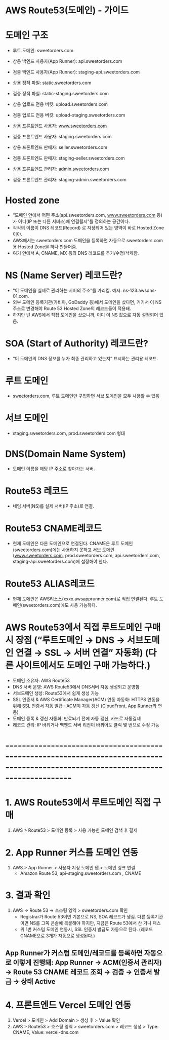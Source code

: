 # AWS Route53(도메인) - 가이드

# 도메인 구조

- 루트 도메인: sweetorders.com

- 상용 백엔드 사용자(App Runner): api.sweetorders.com
- 검증 백엔드 사용자(App Runner): staging-api.sweetorders.com
- 상용 정적 파일: static.sweetorders.com
- 검증 정적 파일: static-staging.sweetorders.com
- 상용 업로드 전용 버킷: upload.sweetorders.com
- 검증 업로드 전용 버킷: upload-staging.sweetorders.com
- 상용 프론트엔드 사용자: www.sweetorders.com
- 검증 프론트엔드 사용자: staging.sweetorders.com
- 상용 프론트엔드 판매자: seller.sweetorders.com
- 검증 프론트엔드 판매자: staging-seller.sweetorders.com
- 상용 프론트엔드 관리자: admin.sweetorders.com
- 검증 프론트엔드 관리자: staging-admin.sweetorders.com

# Hosted zone

- “도메인 안에서 어떤 주소(api.sweetorders.com, www.sweetorders.com 등)가 어디(IP 또는 다른 서비스)에 연결될지”를 정의하는 공간이다.
- 각각의 이름이 DNS 레코드(Record) 로 저장되어 있는 영역이 바로 Hosted Zone이야.
- AWS에서는 sweetorders.com 도메인을 등록하면 자동으로 sweetorders.com용 Hosted Zone을 하나 만들어줌.
- 여기 안에서 A, CNAME, MX 등의 DNS 레코드를 추가/수정/삭제함.

# NS (Name Server) 레코드란?

- “이 도메인을 실제로 관리하는 서버의 주소”를 가리킴.
  예시: ns-123.awsdns-01.com.
- 외부 도메인 등록기관(가비아, GoDaddy 등)에서 도메인을 샀다면, 거기서 이 NS 주소로 변경해야 Route 53 Hosted Zone의 레코드들이 적용돼.
- 하지만 넌 AWS에서 직접 도메인을 샀으니까, 이미 이 NS 값으로 자동 설정되어 있음.

# SOA (Start of Authority) 레코드란?

- “이 도메인의 DNS 정보를 누가 최종 관리하고 있는지” 표시하는 관리용 레코드.

# 루트 도메인

- sweetorders.com, 루트 도메인만 구입하면 서브 도메인을 모두 사용할 수 있음

# 서브 도메인

- staging.sweetorders.com, prod.sweetorders.com 형태

# DNS(Domain Name System)

- 도메인 이름을 해당 IP 주소로 찾아가는 서버.

# Route53 레코드

- 네임 서버(NS)를 실제 서버(IP 주소)로 연결.

# Route53 CNAME레코드

- 현재 도메인은 다른 도메인으로 연결된다. CNAME은 루트 도메인(sweetorders.com)에는 사용하지 못하고 서브 도메인(www.sweetorders.com, prod.sweetorders.com, api.sweetorders.com, staging-api.sweetorders.com)에 설정해야 한다.

# Route53 ALIAS레코드

- 현재 도메인은 AWS리소스(xxxx.awsapprunner.com)로 직접 연결된다. 루트 도메인(sweetorders.com)에도 사용 가능하다.

# AWS Route53에서 직접 루트도메인 구매시 장점 (“루트도메인 → DNS → 서브도메인 연결 → SSL → 서버 연결” 자동화) (다른 사이트에서도 도메인 구매 가능하다.)

- 도메인 소유자: AWS Route53
- DNS 서버 운영: AWS Route53에서 DNS서버 자동 생성되고 운영함
- 서브도메인 생성: Route53에서 쉽게 생성 가능
- SSL 인증서 & AWS Certificate Manager(ACM) 연동 자동화: HTTPS 연동을 위해 SSL 인증서 자동 발급 · ACM이 자동 갱신 (CloudFront, App Runner와 연동)
- 도메인 등록 & 갱신 자동화: 만료되기 전에 자동 갱신, 카드로 자동결제
- 레코드 관리: IP 바뀌거나 백엔드 서버 리전이 바뀌어도 클릭 몇 번으로 수정 가능

# ----------------------------------------------------------------------------------------------------------------------------------

# 1. AWS Route53에서 루트도메인 직접 구매

1. AWS > Route53 > 도메인 등록 > 사용 가능한 도메인 검색 후 결제

# 2. App Runner 커스틈 도메인 연동

1. AWS > App Runner > 사용자 지정 도메인 탭 > 도메인 링크 연결
   - Amazon Route 53, api-staging.sweetorders.com , CNAME

# 3. 결과 확인

1. AWS → Route 53 → 호스팅 영역 > sweetorders.com 확인
   - Registrar가 Route 53이면 기본으로 NS, SOA 레코드가 생김. 다른 등록기관이면 NS를 그쪽 콘솔에 복붙해야 하지만, 지금은 Route 53에서 산 거니 패스
   - 위 1번 커스텀 도메인 연동시, SSL 인증서 발급도 자동으로 된다. (레코드 CNAME으로 3개가 자동으로 생성된다.)

## App Runner가 커스텀 도메인/레코드를 등록하면 자동으로 이렇게 진행돼: App Runner → ACM(인증서 관리자) → Route 53 CNAME 레코드 조회 → 검증 → 인증서 발급 → 상태 Active

# 4. 프론트엔드 Vercel 도메인 연동

1. Vercel > 도메인 > Add Domain > 생성 후 > Value 확인
2. AWS > Route53 > 호스팅 영역 > sweetorders.com > 레코드 생성 > Type: CNAME, Value: vercel-dns.com